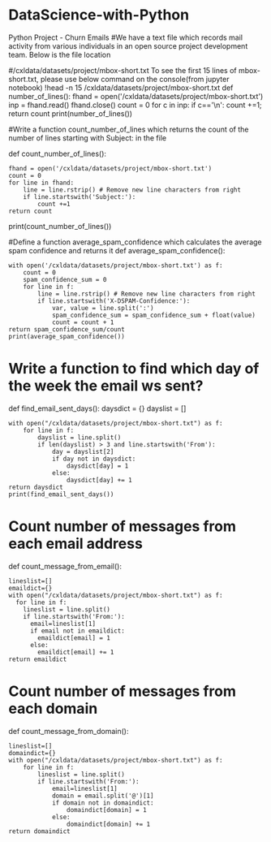 # DataScience-with-Python
Python Project - Churn Emails
#We have a text file which records mail activity from various individuals in an open source project development team. Below is the file location

#/cxldata/datasets/project/mbox-short.txt
To see the first 15 lines of mbox-short.txt, please use below command on the console(from jupyter notebook)
!head -n 15 /cxldata/datasets/project/mbox-short.txt
def number_of_lines():
    fhand = open('/cxldata/datasets/project/mbox-short.txt')
    inp = fhand.read()
    fhand.close()
    count = 0
    for c in inp:
        if c=='\n':
            count +=1;
    return count
print(number_of_lines())

#Write a function count_number_of_lines which returns the count of the number of lines starting with Subject: in the file
    
  def count_number_of_lines():
    
    fhand = open('/cxldata/datasets/project/mbox-short.txt')
    count = 0
    for line in fhand:
        line = line.rstrip() # Remove new line characters from right
        if line.startswith('Subject:'):
            count +=1
    return count
 
 print(count_number_of_lines())
 
 #Define a function average_spam_confidence which calculates the average spam confidence and returns it
 def average_spam_confidence():
 
    with open('/cxldata/datasets/project/mbox-short.txt') as f:
        count = 0
        spam_confidence_sum = 0
        for line in f:
            line = line.rstrip() # Remove new line characters from right
            if line.startswith('X-DSPAM-Confidence:'):
                var, value = line.split(':')
                spam_confidence_sum = spam_confidence_sum + float(value)
                count = count + 1
    return spam_confidence_sum/count
    print(average_spam_confidence())
    
   # Write a function to find which day of the week the email ws sent?
   def find_email_sent_days():
    daysdict = {}
    dayslist = []

    with open("/cxldata/datasets/project/mbox-short.txt") as f:
        for line in f:
            dayslist = line.split()
            if len(dayslist) > 3 and line.startswith('From'):
                day = dayslist[2]
                if day not in daysdict:
                    daysdict[day] = 1
                else:
                    daysdict[day] += 1
    return daysdict
    print(find_email_sent_days())
    
# Count number of messages from each email address
def count_message_from_email():

    lineslist=[]
    emaildict={}
    with open("/cxldata/datasets/project/mbox-short.txt") as f:
      for line in f:
        lineslist = line.split()
        if line.startswith('From:'):
          email=lineslist[1]
          if email not in emaildict:
            emaildict[email] = 1
          else:
            emaildict[email] += 1
    return emaildict
    
  # Count number of messages from each domain
  def count_message_from_domain():
  
    lineslist=[]
    domaindict={}
    with open("/cxldata/datasets/project/mbox-short.txt") as f:
        for line in f:
            lineslist = line.split()
            if line.startswith('From:'):
                email=lineslist[1]
                domain = email.split('@')[1] 
                if domain not in domaindict:
                    domaindict[domain] = 1
                else:
                    domaindict[domain] += 1
    return domaindict
